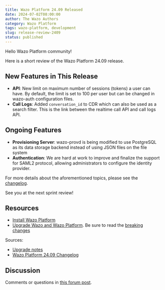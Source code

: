```yaml
---
title: Wazo Platform 24.09 Released
date: 2024-07-02T08:00:00
author: The Wazo Authors
category: Wazo Platform
tags: wazo-platform, development
slug: release-review-2409
status: published
---
```


Hello Wazo Platform community!

Here is a short review of the Wazo Platform 24.09 release.

## New Features in This Release

- **API**: New limit on maximum number of sessions (tokens) a user can have. By default, the limit is set to 100 per user but can be changed in wazo-auth configuration files.
- **Call Logs**: Added `conversation_id` to CDR which can also be used as a search filter. This is the link between the realtime call API and call logs API.

## Ongoing Features

- **Provisioning Server**: wazo-provd is being modified to use PostgreSQL as its data storage backend instead of using JSON files on the file system
- **Authentication**: We are hard at work to improve and finalize the support for SAML2 protocol, allowing administrators to configure the identity provider.

For more details about the aforementioned topics, please see the [changelog](https://wazo-dev.atlassian.net/issues/?jql=project%3DWAZO%20AND%20fixVersion%3D24.09).

See you at the next sprint review!

## Resources

- [Install Wazo Platform](/use-cases)
- [Upgrade Wazo and Wazo Platform](/uc-doc/upgrade/). Be sure to read the
  [breaking changes](/uc-doc/upgrade/upgrade_notes#24-09)

Sources:

- [Upgrade notes](/uc-doc/upgrade/upgrade_notes#24-09)
- [Wazo Platform 24.09 Changelog](https://wazo-dev.atlassian.net/issues/?jql=project%3DWAZO%20AND%20fixVersion%3D24.09)

## Discussion

Comments or questions in
[this forum post](https://wazo-platform.discourse.group/t/blog-wazo-platform-24-09-released).
